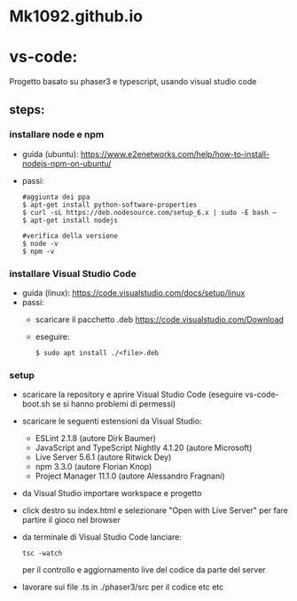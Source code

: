 # Mk1092.github.io

# vs-code:
Progetto basato su phaser3 e typescript, usando visual studio code

## steps:

### installare node e npm

- guida (ubuntu): https://www.e2enetworks.com/help/how-to-install-nodejs-npm-on-ubuntu/
- passi:

	```
	#aggiunta dei ppa
	$ apt-get install python-software-properties
	$ curl -sL https://deb.nodesource.com/setup_6.x | sudo -E bash –
	$ apt-get install nodejs

	#verifica della versione
	$ node -v
	$ npm -v
	```
	
### installare Visual Studio Code

- guida (linux): https://code.visualstudio.com/docs/setup/linux
- passi:
  - scaricare il pacchetto .deb https://code.visualstudio.com/Download
  - eseguire:

	```
	$ sudo apt install ./<file>.deb
	```

### setup
- scaricare la repository e aprire Visual Studio Code (eseguire vs-code-boot.sh se si hanno problemi di permessi)
- scaricare le seguenti estensioni da Visual Studio:
  - ESLint 2.1.8 (autore Dirk Baumer)
  - JavaScript and TypeScript Nightly 4.1.20 (autore Microsoft)
  - Live Server 5.6.1 (autore Ritwick Dey)
  - npm 3.3.0 (autore Florian Knop)
  - Project Manager 11.1.0 (autore Alessandro Fragnani)

- da Visual Studio importare workspace e progetto
- click destro su index.html e selezionare "Open with Live Server" per fare partire il gioco nel browser
- da terminale di Visual Studio Code lanciare:

	```
 	tsc -watch
 	```

 	per il controllo e aggiornamento live del codice da parte del server
- lavorare sui file .ts in ./phaser3/src per il codice etc etc